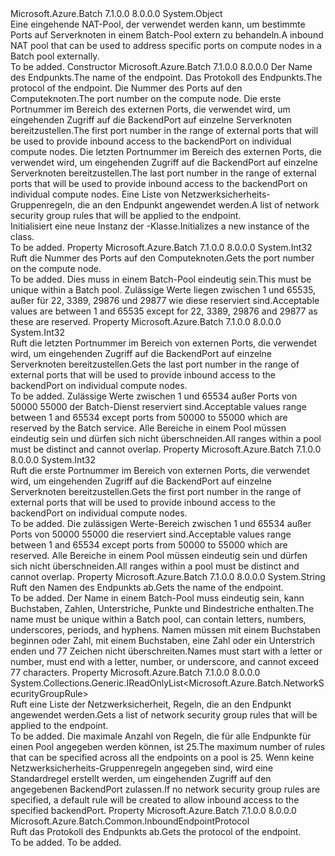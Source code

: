<Type Name="InboundNatPool" FullName="Microsoft.Azure.Batch.InboundNatPool">
  <TypeSignature Language="C#" Value="public class InboundNatPool" />
  <TypeSignature Language="ILAsm" Value=".class public auto ansi beforefieldinit InboundNatPool extends System.Object" />
  <TypeSignature Language="DocId" Value="T:Microsoft.Azure.Batch.InboundNatPool" />
  <TypeSignature Language="VB.NET" Value="Public Class InboundNatPool" />
  <TypeSignature Language="F#" Value="type InboundNatPool = class&#xA;    interface ITransportObjectProvider&lt;InboundNATPool&gt;&#xA;    interface IPropertyMetadata&#xA;    interface IModifiable&#xA;    interface IReadOnly" />
  <AssemblyInfo>
    <AssemblyName>Microsoft.Azure.Batch</AssemblyName>
    <AssemblyVersion>7.1.0.0</AssemblyVersion>
    <AssemblyVersion>8.0.0.0</AssemblyVersion>
  </AssemblyInfo>
  <Base>
    <BaseTypeName>System.Object</BaseTypeName>
  </Base>
  <Interfaces />
  <Docs>
    <summary>
            <span data-ttu-id="ec687-101">Eine eingehende NAT-Pool, der verwendet werden kann, um bestimmte Ports auf Serverknoten in einem Batch-Pool extern zu behandeln.</span><span class="sxs-lookup"><span data-stu-id="ec687-101">A inbound NAT pool that can be used to address specific ports on compute nodes in a Batch pool externally.</span></span>
            </summary>
    <remarks>To be added.</remarks>
  </Docs>
  <Members>
    <Member MemberName=".ctor">
      <MemberSignature Language="C#" Value="public InboundNatPool (string name, Microsoft.Azure.Batch.Common.InboundEndpointProtocol protocol, int backendPort, int frontendPortRangeStart, int frontendPortRangeEnd, System.Collections.Generic.IReadOnlyList&lt;Microsoft.Azure.Batch.NetworkSecurityGroupRule&gt; networkSecurityGroupRules = null);" />
      <MemberSignature Language="ILAsm" Value=".method public hidebysig specialname rtspecialname instance void .ctor(string name, valuetype Microsoft.Azure.Batch.Common.InboundEndpointProtocol protocol, int32 backendPort, int32 frontendPortRangeStart, int32 frontendPortRangeEnd, class System.Collections.Generic.IReadOnlyList`1&lt;class Microsoft.Azure.Batch.NetworkSecurityGroupRule&gt; networkSecurityGroupRules) cil managed" />
      <MemberSignature Language="DocId" Value="M:Microsoft.Azure.Batch.InboundNatPool.#ctor(System.String,Microsoft.Azure.Batch.Common.InboundEndpointProtocol,System.Int32,System.Int32,System.Int32,System.Collections.Generic.IReadOnlyList{Microsoft.Azure.Batch.NetworkSecurityGroupRule})" />
      <MemberSignature Language="VB.NET" Value="Public Sub New (name As String, protocol As InboundEndpointProtocol, backendPort As Integer, frontendPortRangeStart As Integer, frontendPortRangeEnd As Integer, Optional networkSecurityGroupRules As IReadOnlyList(Of NetworkSecurityGroupRule) = null)" />
      <MemberSignature Language="F#" Value="new Microsoft.Azure.Batch.InboundNatPool : string * Microsoft.Azure.Batch.Common.InboundEndpointProtocol * int * int * int * System.Collections.Generic.IReadOnlyList&lt;Microsoft.Azure.Batch.NetworkSecurityGroupRule&gt; -&gt; Microsoft.Azure.Batch.InboundNatPool" Usage="new Microsoft.Azure.Batch.InboundNatPool (name, protocol, backendPort, frontendPortRangeStart, frontendPortRangeEnd, networkSecurityGroupRules)" />
      <MemberType>Constructor</MemberType>
      <AssemblyInfo>
        <AssemblyName>Microsoft.Azure.Batch</AssemblyName>
        <AssemblyVersion>7.1.0.0</AssemblyVersion>
        <AssemblyVersion>8.0.0.0</AssemblyVersion>
      </AssemblyInfo>
      <Parameters>
        <Parameter Name="name" Type="System.String" />
        <Parameter Name="protocol" Type="Microsoft.Azure.Batch.Common.InboundEndpointProtocol" />
        <Parameter Name="backendPort" Type="System.Int32" />
        <Parameter Name="frontendPortRangeStart" Type="System.Int32" />
        <Parameter Name="frontendPortRangeEnd" Type="System.Int32" />
        <Parameter Name="networkSecurityGroupRules" Type="System.Collections.Generic.IReadOnlyList&lt;Microsoft.Azure.Batch.NetworkSecurityGroupRule&gt;" />
      </Parameters>
      <Docs>
        <param name="name"><span data-ttu-id="ec687-102">Der Name des Endpunkts.</span><span class="sxs-lookup"><span data-stu-id="ec687-102">The name of the endpoint.</span></span></param>
        <param name="protocol"><span data-ttu-id="ec687-103">Das Protokoll des Endpunkts.</span><span class="sxs-lookup"><span data-stu-id="ec687-103">The protocol of the endpoint.</span></span></param>
        <param name="backendPort"><span data-ttu-id="ec687-104">Die Nummer des Ports auf den Computeknoten.</span><span class="sxs-lookup"><span data-stu-id="ec687-104">The port number on the compute node.</span></span></param>
        <param name="frontendPortRangeStart"><span data-ttu-id="ec687-105">Die erste Portnummer im Bereich des externen Ports, die verwendet wird, um eingehenden Zugriff auf die BackendPort auf einzelne Serverknoten bereitzustellen.</span><span class="sxs-lookup"><span data-stu-id="ec687-105">The first port number in the range of external ports that will be used to provide inbound access to the backendPort on individual compute nodes.</span></span></param>
        <param name="frontendPortRangeEnd"><span data-ttu-id="ec687-106">Die letzten Portnummer im Bereich des externen Ports, die verwendet wird, um eingehenden Zugriff auf die BackendPort auf einzelne Serverknoten bereitzustellen.</span><span class="sxs-lookup"><span data-stu-id="ec687-106">The last port number in the range of external ports that will be used to provide inbound access to the backendPort on individual compute nodes.</span></span></param>
        <param name="networkSecurityGroupRules"><span data-ttu-id="ec687-107">Eine Liste von Netzwerksicherheits-Gruppenregeln, die an den Endpunkt angewendet werden.</span><span class="sxs-lookup"><span data-stu-id="ec687-107">A list of network security group rules that will be applied to the endpoint.</span></span></param>
        <summary>
            <span data-ttu-id="ec687-108">Initialisiert eine neue Instanz der <see cref="T:Microsoft.Azure.Batch.InboundNatPool" />-Klasse.</span><span class="sxs-lookup"><span data-stu-id="ec687-108">Initializes a new instance of the <see cref="T:Microsoft.Azure.Batch.InboundNatPool" /> class.</span></span>
            </summary>
        <remarks>To be added.</remarks>
      </Docs>
    </Member>
    <Member MemberName="BackendPort">
      <MemberSignature Language="C#" Value="public int BackendPort { get; }" />
      <MemberSignature Language="ILAsm" Value=".property instance int32 BackendPort" />
      <MemberSignature Language="DocId" Value="P:Microsoft.Azure.Batch.InboundNatPool.BackendPort" />
      <MemberSignature Language="VB.NET" Value="Public ReadOnly Property BackendPort As Integer" />
      <MemberSignature Language="F#" Value="member this.BackendPort : int" Usage="Microsoft.Azure.Batch.InboundNatPool.BackendPort" />
      <MemberType>Property</MemberType>
      <AssemblyInfo>
        <AssemblyName>Microsoft.Azure.Batch</AssemblyName>
        <AssemblyVersion>7.1.0.0</AssemblyVersion>
        <AssemblyVersion>8.0.0.0</AssemblyVersion>
      </AssemblyInfo>
      <ReturnValue>
        <ReturnType>System.Int32</ReturnType>
      </ReturnValue>
      <Docs>
        <summary>
            <span data-ttu-id="ec687-109">Ruft die Nummer des Ports auf den Computeknoten.</span><span class="sxs-lookup"><span data-stu-id="ec687-109">Gets the port number on the compute node.</span></span>
            </summary>
        <value>To be added.</value>
        <remarks>
            <span data-ttu-id="ec687-110">Dies muss in einem Batch-Pool eindeutig sein.</span><span class="sxs-lookup"><span data-stu-id="ec687-110">This must be unique within a Batch pool.</span></span> <span data-ttu-id="ec687-111">Zulässige Werte liegen zwischen 1 und 65535, außer für 22, 3389, 29876 und 29877 wie diese reserviert sind.</span><span class="sxs-lookup"><span data-stu-id="ec687-111">Acceptable values are between 1 and 65535 except for 22, 3389, 29876 and 29877 as these are reserved.</span></span>
            </remarks>
      </Docs>
    </Member>
    <Member MemberName="FrontendPortRangeEnd">
      <MemberSignature Language="C#" Value="public int FrontendPortRangeEnd { get; }" />
      <MemberSignature Language="ILAsm" Value=".property instance int32 FrontendPortRangeEnd" />
      <MemberSignature Language="DocId" Value="P:Microsoft.Azure.Batch.InboundNatPool.FrontendPortRangeEnd" />
      <MemberSignature Language="VB.NET" Value="Public ReadOnly Property FrontendPortRangeEnd As Integer" />
      <MemberSignature Language="F#" Value="member this.FrontendPortRangeEnd : int" Usage="Microsoft.Azure.Batch.InboundNatPool.FrontendPortRangeEnd" />
      <MemberType>Property</MemberType>
      <AssemblyInfo>
        <AssemblyName>Microsoft.Azure.Batch</AssemblyName>
        <AssemblyVersion>7.1.0.0</AssemblyVersion>
        <AssemblyVersion>8.0.0.0</AssemblyVersion>
      </AssemblyInfo>
      <ReturnValue>
        <ReturnType>System.Int32</ReturnType>
      </ReturnValue>
      <Docs>
        <summary>
            <span data-ttu-id="ec687-112">Ruft die letzten Portnummer im Bereich von externen Ports, die verwendet wird, um eingehenden Zugriff auf die BackendPort auf einzelne Serverknoten bereitzustellen.</span><span class="sxs-lookup"><span data-stu-id="ec687-112">Gets the last port number in the range of external ports that will be used to provide inbound access to the backendPort on individual compute nodes.</span></span>
            </summary>
        <value>To be added.</value>
        <remarks>
            <span data-ttu-id="ec687-113">Zulässige Werte zwischen 1 und 65534 außer Ports von 50000 55000 der Batch-Dienst reserviert sind.</span><span class="sxs-lookup"><span data-stu-id="ec687-113">Acceptable values range between 1 and 65534 except ports from 50000 to 55000 which are reserved by the Batch service.</span></span> <span data-ttu-id="ec687-114">Alle Bereiche in einem Pool müssen eindeutig sein und dürfen sich nicht überschneiden.</span><span class="sxs-lookup"><span data-stu-id="ec687-114">All ranges within a pool must be distinct and cannot overlap.</span></span>
            </remarks>
      </Docs>
    </Member>
    <Member MemberName="FrontendPortRangeStart">
      <MemberSignature Language="C#" Value="public int FrontendPortRangeStart { get; }" />
      <MemberSignature Language="ILAsm" Value=".property instance int32 FrontendPortRangeStart" />
      <MemberSignature Language="DocId" Value="P:Microsoft.Azure.Batch.InboundNatPool.FrontendPortRangeStart" />
      <MemberSignature Language="VB.NET" Value="Public ReadOnly Property FrontendPortRangeStart As Integer" />
      <MemberSignature Language="F#" Value="member this.FrontendPortRangeStart : int" Usage="Microsoft.Azure.Batch.InboundNatPool.FrontendPortRangeStart" />
      <MemberType>Property</MemberType>
      <AssemblyInfo>
        <AssemblyName>Microsoft.Azure.Batch</AssemblyName>
        <AssemblyVersion>7.1.0.0</AssemblyVersion>
        <AssemblyVersion>8.0.0.0</AssemblyVersion>
      </AssemblyInfo>
      <ReturnValue>
        <ReturnType>System.Int32</ReturnType>
      </ReturnValue>
      <Docs>
        <summary>
            <span data-ttu-id="ec687-115">Ruft die erste Portnummer im Bereich von externen Ports, die verwendet wird, um eingehenden Zugriff auf die BackendPort auf einzelne Serverknoten bereitzustellen.</span><span class="sxs-lookup"><span data-stu-id="ec687-115">Gets the first port number in the range of external ports that will be used to provide inbound access to the backendPort on individual compute nodes.</span></span>
            </summary>
        <value>To be added.</value>
        <remarks>
            <span data-ttu-id="ec687-116">Die zulässigen Werte-Bereich zwischen 1 und 65534 außer Ports von 50000 55000 die reserviert sind.</span><span class="sxs-lookup"><span data-stu-id="ec687-116">Acceptable values range between 1 and 65534 except ports from 50000 to 55000 which are reserved.</span></span> <span data-ttu-id="ec687-117">Alle Bereiche in einem Pool müssen eindeutig sein und dürfen sich nicht überschneiden.</span><span class="sxs-lookup"><span data-stu-id="ec687-117">All ranges within a pool must be distinct and cannot overlap.</span></span>
            </remarks>
      </Docs>
    </Member>
    <Member MemberName="Name">
      <MemberSignature Language="C#" Value="public string Name { get; }" />
      <MemberSignature Language="ILAsm" Value=".property instance string Name" />
      <MemberSignature Language="DocId" Value="P:Microsoft.Azure.Batch.InboundNatPool.Name" />
      <MemberSignature Language="VB.NET" Value="Public ReadOnly Property Name As String" />
      <MemberSignature Language="F#" Value="member this.Name : string" Usage="Microsoft.Azure.Batch.InboundNatPool.Name" />
      <MemberType>Property</MemberType>
      <AssemblyInfo>
        <AssemblyName>Microsoft.Azure.Batch</AssemblyName>
        <AssemblyVersion>7.1.0.0</AssemblyVersion>
        <AssemblyVersion>8.0.0.0</AssemblyVersion>
      </AssemblyInfo>
      <ReturnValue>
        <ReturnType>System.String</ReturnType>
      </ReturnValue>
      <Docs>
        <summary>
            <span data-ttu-id="ec687-118">Ruft den Namen des Endpunkts ab.</span><span class="sxs-lookup"><span data-stu-id="ec687-118">Gets the name of the endpoint.</span></span>
            </summary>
        <value>To be added.</value>
        <remarks>
            <span data-ttu-id="ec687-119">Der Name in einem Batch-Pool muss eindeutig sein, kann Buchstaben, Zahlen, Unterstriche, Punkte und Bindestriche enthalten.</span><span class="sxs-lookup"><span data-stu-id="ec687-119">The name must be unique within a Batch pool, can contain letters, numbers, underscores, periods, and hyphens.</span></span> <span data-ttu-id="ec687-120">Namen müssen mit einem Buchstaben beginnen oder Zahl, mit einem Buchstaben, eine Zahl oder ein Unterstrich enden und 77 Zeichen nicht überschreiten.</span><span class="sxs-lookup"><span data-stu-id="ec687-120">Names must start with a letter or number, must end with a letter, number, or underscore, and cannot exceed 77 characters.</span></span>
            </remarks>
      </Docs>
    </Member>
    <Member MemberName="NetworkSecurityGroupRules">
      <MemberSignature Language="C#" Value="public System.Collections.Generic.IReadOnlyList&lt;Microsoft.Azure.Batch.NetworkSecurityGroupRule&gt; NetworkSecurityGroupRules { get; }" />
      <MemberSignature Language="ILAsm" Value=".property instance class System.Collections.Generic.IReadOnlyList`1&lt;class Microsoft.Azure.Batch.NetworkSecurityGroupRule&gt; NetworkSecurityGroupRules" />
      <MemberSignature Language="DocId" Value="P:Microsoft.Azure.Batch.InboundNatPool.NetworkSecurityGroupRules" />
      <MemberSignature Language="VB.NET" Value="Public ReadOnly Property NetworkSecurityGroupRules As IReadOnlyList(Of NetworkSecurityGroupRule)" />
      <MemberSignature Language="F#" Value="member this.NetworkSecurityGroupRules : System.Collections.Generic.IReadOnlyList&lt;Microsoft.Azure.Batch.NetworkSecurityGroupRule&gt;" Usage="Microsoft.Azure.Batch.InboundNatPool.NetworkSecurityGroupRules" />
      <MemberType>Property</MemberType>
      <AssemblyInfo>
        <AssemblyName>Microsoft.Azure.Batch</AssemblyName>
        <AssemblyVersion>7.1.0.0</AssemblyVersion>
        <AssemblyVersion>8.0.0.0</AssemblyVersion>
      </AssemblyInfo>
      <ReturnValue>
        <ReturnType>System.Collections.Generic.IReadOnlyList&lt;Microsoft.Azure.Batch.NetworkSecurityGroupRule&gt;</ReturnType>
      </ReturnValue>
      <Docs>
        <summary>
            <span data-ttu-id="ec687-121">Ruft eine Liste der Netzwerksicherheit, Regeln, die an den Endpunkt angewendet werden.</span><span class="sxs-lookup"><span data-stu-id="ec687-121">Gets a list of network security group rules that will be applied to the endpoint.</span></span>
            </summary>
        <value>To be added.</value>
        <remarks>
            <span data-ttu-id="ec687-122">Die maximale Anzahl von Regeln, die für alle Endpunkte für einen Pool angegeben werden können, ist 25.</span><span class="sxs-lookup"><span data-stu-id="ec687-122">The maximum number of rules that can be specified across all the endpoints on a pool is 25.</span></span> <span data-ttu-id="ec687-123">Wenn keine Netzwerksicherheits-Gruppenregeln angegeben sind, wird eine Standardregel erstellt werden, um eingehenden Zugriff auf den angegebenen BackendPort zulassen.</span><span class="sxs-lookup"><span data-stu-id="ec687-123">If no network security group rules are specified, a default rule will be created to allow inbound access to the specified backendPort.</span></span>
            </remarks>
      </Docs>
    </Member>
    <Member MemberName="Protocol">
      <MemberSignature Language="C#" Value="public Microsoft.Azure.Batch.Common.InboundEndpointProtocol Protocol { get; }" />
      <MemberSignature Language="ILAsm" Value=".property instance valuetype Microsoft.Azure.Batch.Common.InboundEndpointProtocol Protocol" />
      <MemberSignature Language="DocId" Value="P:Microsoft.Azure.Batch.InboundNatPool.Protocol" />
      <MemberSignature Language="VB.NET" Value="Public ReadOnly Property Protocol As InboundEndpointProtocol" />
      <MemberSignature Language="F#" Value="member this.Protocol : Microsoft.Azure.Batch.Common.InboundEndpointProtocol" Usage="Microsoft.Azure.Batch.InboundNatPool.Protocol" />
      <MemberType>Property</MemberType>
      <AssemblyInfo>
        <AssemblyName>Microsoft.Azure.Batch</AssemblyName>
        <AssemblyVersion>7.1.0.0</AssemblyVersion>
        <AssemblyVersion>8.0.0.0</AssemblyVersion>
      </AssemblyInfo>
      <ReturnValue>
        <ReturnType>Microsoft.Azure.Batch.Common.InboundEndpointProtocol</ReturnType>
      </ReturnValue>
      <Docs>
        <summary>
            <span data-ttu-id="ec687-124">Ruft das Protokoll des Endpunkts ab.</span><span class="sxs-lookup"><span data-stu-id="ec687-124">Gets the protocol of the endpoint.</span></span>
            </summary>
        <value>To be added.</value>
        <remarks>To be added.</remarks>
      </Docs>
    </Member>
  </Members>
</Type>